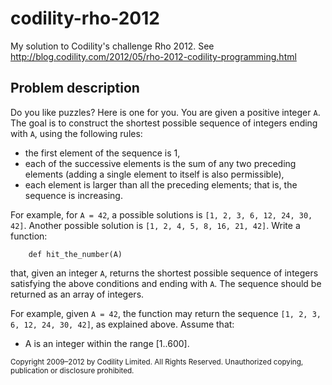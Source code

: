 codility-rho-2012
=================

My solution to Codility's challenge Rho 2012. See http://blog.codility.com/2012/05/rho-2012-codility-programming.html

Problem description
-------------------
Do you like puzzles? Here is one for you. You are given a positive integer `A`.
The goal is to construct the shortest possible sequence of integers ending with `A`, using the following rules:

*  the first element of the sequence is 1,
*  each of the successive elements is the sum of any two preceding elements (adding a single element to itself is also permissible),
*  each element is larger than all the preceding elements; that is, the sequence is increasing.

For example, for `A = 42`, a possible solutions is `[1, 2, 3, 6, 12, 24, 30, 42]`. Another possible solution is `[1, 2, 4, 5, 8, 16, 21, 42]`.
Write a function:

        def hit_the_number(A)

that, given an integer `A`, returns the shortest possible sequence of integers satisfying the above conditions and ending with `A`.
The sequence should be returned as an array of integers.

For example, given `A = 42`, the function may return the sequence `[1, 2, 3, 6, 12, 24, 30, 42]`, as explained above.
Assume that:
*  A is an integer within the range [1..600].

<small>Copyright 2009–2012 by Codility Limited. All Rights Reserved. Unauthorized copying, publication or disclosure prohibited.</small>

